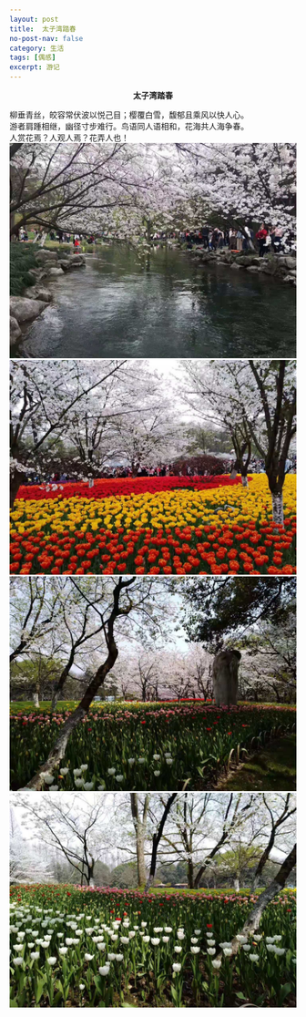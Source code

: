 ```yaml
---
layout: post
title:  太子湾踏春
no-post-nav: false
category: 生活
tags: [偶感]
excerpt: 游记
---
```


**<center>太子湾踏春</center>**

柳垂青丝，皎容常伏波以悦己目；樱覆白雪，馥郁且乘风以快人心。  
游者肩踵相继，幽径寸步难行。鸟语同人语相和，花海共人海争春。  
人赏花焉？人观人焉？花弄人也！
![pic](/assets/images/2018/life/tachun1.jpg)
![pic](/assets/images/2018/life/tachun2.jpg)
![pic](/assets/images/2018/life/tachun3.jpg)
![pic](/assets/images/2018/life/tachun4.jpg)
